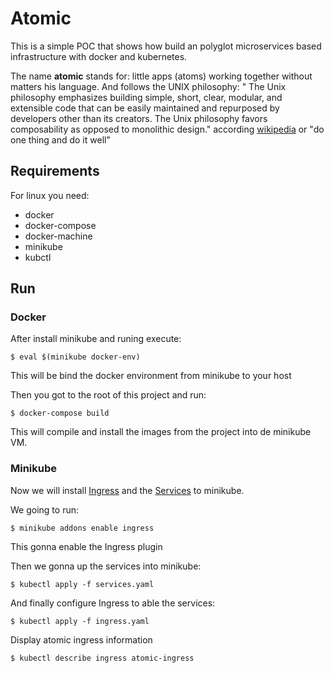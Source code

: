 # Atomic
This is a simple POC that shows how build an polyglot microservices based infrastructure with docker and kubernetes.

The name **atomic** stands for: little apps (atoms) working together without matters his language. And follows the UNIX philosophy: "
The Unix philosophy emphasizes building simple, short, clear, modular, and extensible code that can be easily maintained and repurposed by developers other than its creators. The Unix philosophy favors composability as opposed to monolithic design." according [wikipedia](https://en.wikipedia.org/wiki/Unix) or "do one thing and do it well"

## Requirements
For linux you need:
 - docker
 - docker-compose
 - docker-machine
 - minikube
 - kubctl

## Run
### Docker
After install minikube and runing execute:
```
$ eval $(minikube docker-env)
```
This will be bind the docker environment from minikube to your host

Then you got to the root of this project and run:

```
$ docker-compose build
```
This will compile and install the images from the project into de minikube VM.

### Minikube
Now we will install [Ingress](https://kubernetes.io/docs/concepts/services-networking/ingress/) and the [Services](https://kubernetes.io/docs/concepts/services-networking/service/) to minikube.

We going to run:
```
$ minikube addons enable ingress
```
This gonna enable the Ingress plugin

Then we gonna up the services into minikube:
```
$ kubectl apply -f services.yaml
```

And finally configure Ingress to able the services:
```
$ kubectl apply -f ingress.yaml
```

Display atomic ingress information
```
$ kubectl describe ingress atomic-ingress
```